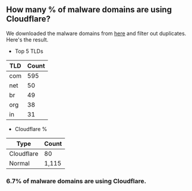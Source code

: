 ## How many % of malware domains are using Cloudflare?


We downloaded the malware domains from [here](https://urlhaus.abuse.ch) and filter out duplicates.
Here's the result.


[//]: # (start replacement)


- Top 5 TLDs

| TLD | Count |
| --- | --- |
| com | 595 |
| net | 50 |
| br | 49 |
| org | 38 |
| in | 31 |


- Cloudflare %

| Type | Count |
| --- | --- |
| Cloudflare | 80 |
| Normal | 1,115 |


### 6.7% of malware domains are using Cloudflare.
